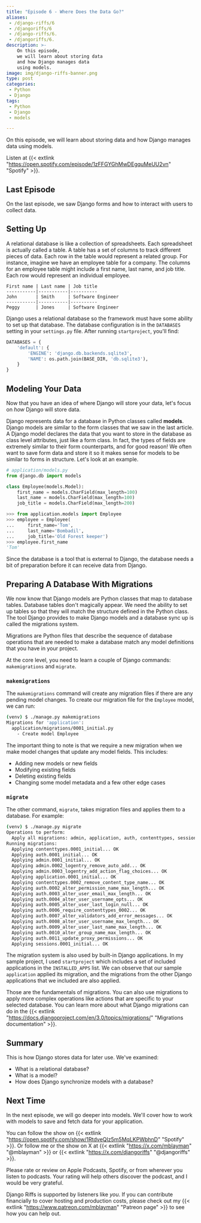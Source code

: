 ```yaml
---
title: "Episode 6 - Where Does the Data Go?"
aliases:
 - /django-riffs/6
 - /djangoriffs/6
 - /django-riffs/6.
 - /djangoriffs/6.
description: >-
    On this episode,
    we will learn about storing data
    and how Django manages data
    using models.
image: img/django-riffs-banner.png
type: post
categories:
 - Python
 - Django
tags:
 - Python
 - Django
 - models

---
```


On this episode,
we will learn about storing data
and how Django manages data
using models.

Listen at {{< extlink "https://open.spotify.com/episode/1zFFGYGhMwDEgquMeUU2vn" "Spotify" >}}.

## Last Episode

On the last episode,
we saw Django forms
and how to interact with users
to collect data.

## Setting Up

A relational database is like a collection
of spreadsheets.
Each spreadsheet is actually called a table.
A table has a set of columns
to track different pieces
of data.
Each row in the table would represent a related group.
For instance,
imagine we have an employee table
for a company.
The columns for an employee table might include a first name, last name,
and job title.
Each row would represent an individual employee.

```text
First name | Last name | Job title
-----------|-----------|----------
John       | Smith     | Software Engineer
-----------|-----------|----------
Peggy      | Jones     | Software Engineer
```

Django uses a relational database
so the framework must have some ability
to set up that database.
The database configuration is in the `DATABASES` setting
in your `settings.py` file.
After running `startproject`,
you'll find:

```python
DATABASES = {
    'default': {
        'ENGINE': 'django.db.backends.sqlite3',
        'NAME': os.path.join(BASE_DIR, 'db.sqlite3'),
    }
}
```

## Modeling Your Data

Now that you have an idea
of where Django will store your data,
let's focus on *how* Django will store data.

Django represents data
for a database
in Python classes
called **models**.
Django models are similar
to the form classes
that we saw
in the last article.
A Django model declares the data
that you want to store
in the database
as class level attributes,
just like a form class.
In fact,
the types of fields are extremely similar
to their form counterparts,
and for good reason!
We often want to save form data
and store it
so it makes sense for models
to be similar to forms
in structure.
Let's look at an example.

```python
# application/models.py
from django.db import models

class Employee(models.Model):
    first_name = models.CharField(max_length=100)
    last_name = models.CharField(max_length=100)
    job_title = models.CharField(max_length=200)
```

```python
>>> from application.models import Employee
>>> employee = Employee(
...     first_name='Tom',
...     last_name='Bombadil',
...     job_title='Old Forest keeper')
>>> employee.first_name
'Tom'
```

Since the database is a tool
that is external to Django,
the database needs a bit of preparation
before it can receive data
from Django.

## Preparing A Database With Migrations

We now know that Django models are Python classes
that map to database tables.
Database tables don't magically appear.
We need the ability to set up tables
so that they will match the structure
defined in the Python class.
The tool Django provides
to make Django models
and a database sync up
is called the migrations system.

Migrations are Python files
that describe the sequence
of database operations
that are needed
to make a database match any model definitions
that you have in your project.

At the core level,
you need to learn a couple
of Django commands:
`makemigrations`
and `migrate`.

### `makemigrations`

The `makemigrations` command will create any migration files
if there are any pending model changes.
To create our migration file
for the `Employee` model,
we can run:

```bash
(venv) $ ./manage.py makemigrations
Migrations for 'application':
  application/migrations/0001_initial.py
    - Create model Employee
```

The important thing to note is that we require a new migration
when we make model changes
that update any model fields.
This includes:

* Adding new models or new fields
* Modifying existing fields
* Deleting existing fields
* Changing some model metadata and a few other edge cases

### `migrate`

The other command, `migrate`,
takes migration files
and applies them
to a database.
For example:

```bash
(venv) $ ./manage.py migrate
Operations to perform:
  Apply all migrations: admin, application, auth, contenttypes, sessions
Running migrations:
  Applying contenttypes.0001_initial... OK
  Applying auth.0001_initial... OK
  Applying admin.0001_initial... OK
  Applying admin.0002_logentry_remove_auto_add... OK
  Applying admin.0003_logentry_add_action_flag_choices... OK
  Applying application.0001_initial... OK
  Applying contenttypes.0002_remove_content_type_name... OK
  Applying auth.0002_alter_permission_name_max_length... OK
  Applying auth.0003_alter_user_email_max_length... OK
  Applying auth.0004_alter_user_username_opts... OK
  Applying auth.0005_alter_user_last_login_null... OK
  Applying auth.0006_require_contenttypes_0002... OK
  Applying auth.0007_alter_validators_add_error_messages... OK
  Applying auth.0008_alter_user_username_max_length... OK
  Applying auth.0009_alter_user_last_name_max_length... OK
  Applying auth.0010_alter_group_name_max_length... OK
  Applying auth.0011_update_proxy_permissions... OK
  Applying sessions.0001_initial... OK
```

The migration system is also used
by built-in Django applications.
In my sample project,
I used `startproject`
which includes a set
of included applications
in the `INSTALLED_APPS` list.
We can observe that our sample `application` applied its migration,
and the migrations
from the other Django applications
that we included are also applied.

Those are the fundamentals
of migrations.
You can also use migrations
to apply more complex operations
like actions
that are specific
to your selected database.
You can learn more
about what Django migrations can do
in the {{< extlink "https://docs.djangoproject.com/en/3.0/topics/migrations/" "Migrations documentation" >}}.

## Summary

This is how Django stores data
for later use.
We've examined:

* What is a relational database?
* What is a model?
* How does Django synchronize models with a database?

## Next Time

In the next episode,
we will go deeper into models.
We'll cover how to work with models
to save and fetch data
for your application.

You can follow the show
on {{< extlink "https://open.spotify.com/show/1RtdveQIz5m5MqLKPWbhnD" "Spotify" >}}.
Or follow me or the show
on X
at
{{< extlink "https://x.com/mblayman" "@mblayman" >}}
or
{{< extlink "https://x.com/djangoriffs" "@djangoriffs" >}}.

Please rate or review
on Apple Podcasts, Spotify,
or from wherever you listen to podcasts.
Your rating will help others discover the podcast,
and I would be very grateful.

Django Riffs is supported by listeners like *you*.
If you can contribute financially
to cover hosting and production costs,
please check out my {{< extlink "https://www.patreon.com/mblayman" "Patreon page" >}}
to see how you can help out.
